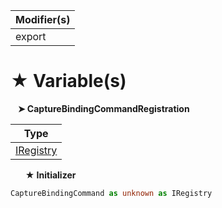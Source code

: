 | Modifier(s)                            |
|----------------------------------------|
| export |

# &#9733; Variable(s)

&nbsp;&nbsp; **&#10148; CaptureBindingCommandRegistration**

| Type                        |
|-----------------------------|
| [IRegistry](/kernel/interface/di/iregistry.md) |

&nbsp;&nbsp;&nbsp;&nbsp;&nbsp; **&#9733; Initializer**

```ts
CaptureBindingCommand as unknown as IRegistry
```